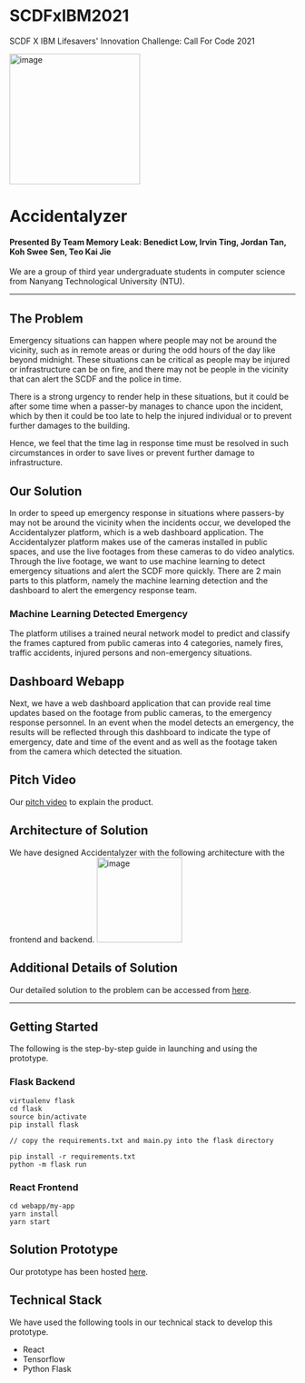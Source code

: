 # SCDFxIBM2021
SCDF X IBM Lifesavers' Innovation Challenge: Call For Code 2021

<img height="230" alt="image" src=https://user-images.githubusercontent.com/48685014/121552459-12164100-ca43-11eb-8a34-131bf0e19943.png> 

# Accidentalyzer
#### Presented By Team Memory Leak: Benedict Low, Irvin Ting, Jordan Tan, Koh Swee Sen, Teo Kai Jie
We are a group of third year undergraduate students in computer science from Nanyang Technological University (NTU).

-----
## The Problem
Emergency situations can happen where people may not be around the vicinity, such as in remote areas or during the odd hours of the day like beyond midnight. These situations can be critical as people may be injured or infrastructure can be on fire, and there may not be people in the vicinity that can alert the SCDF and the police in time.

There is a strong urgency to render help in these situations, but it could be after some time when a passer-by manages to chance upon the incident, which by then it could be too late to help the injured individual or to prevent further damages to the building.

Hence, we feel that the time lag in response time must be resolved in such circumstances in order to save lives or prevent further damage to infrastructure.

## Our Solution
In order to speed up emergency response in situations where passers-by may not be around the vicinity when the incidents occur, we developed the Accidentalyzer platform, which is a web dashboard application. The Accidentalyzer platform makes use of the cameras installed in public spaces, and use the live footages from these cameras to do video analytics. Through the live footage, we want to use machine learning to detect emergency situations and alert the SCDF more quickly. There are 2 main parts to this platform, namely the machine learning detection and the dashboard to alert the emergency response team.

### Machine Learning Detected Emergency
The platform utilises a trained neural network model to predict and classify the frames captured from public cameras into 4 categories, namely fires, traffic accidents, injured persons and non-emergency situations.

## Dashboard Webapp
Next, we have a web dashboard application that can provide real time updates based on the footage from public cameras, to the emergency response personnel. In an event when the model detects an emergency, the results will be reflected through this dashboard to indicate the type of emergency, date and time of the event and as well as the footage taken from the camera which detected the situation.

## Pitch Video
Our [pitch video](https://youtu.be/vx3ixjy15iI) to explain the product.

## Architecture of Solution
We have designed Accidentalyzer with the following architecture with the frontend and backend.
<img height="150" alt="image" src=https://user-images.githubusercontent.com/48685014/121551042-df1f7d80-ca41-11eb-9430-2fa774a082e6.png> 

## Additional Details of Solution
Our detailed solution to the problem can be accessed from [here](https://docs.google.com/document/d/12fKjA-bDnPPvvqrT0bRfAYwgy-JynCU1R4z0ZPEEsbg/edit).

-----
## Getting Started
The following is the step-by-step guide in launching and using the prototype.

### Flask Backend
```
virtualenv flask
cd flask
source bin/activate
pip install flask

// copy the requirements.txt and main.py into the flask directory

pip install -r requirements.txt
python -m flask run
```

### React Frontend
```
cd webapp/my-app
yarn install
yarn start
```

## Solution Prototype
Our prototype has been hosted [here]().

## Technical Stack
We have used the following tools in our technical stack to develop this prototype.
* React
* Tensorflow
* Python Flask
